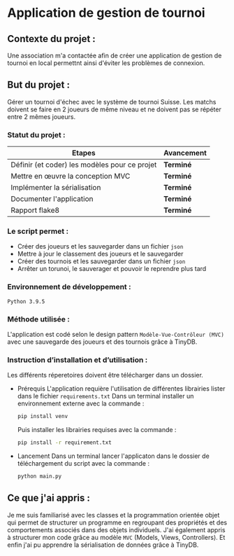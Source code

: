 # Application de gestion de tournoi 

## Contexte du projet : 
Une association m'a contactée afin de créer une application de gestion de tournoi en local permettnt ainsi d'éviter les problèmes de connexion.

## But du projet : 
Gérer un tournoi d'échec avec le système de tournoi Suisse. Les matchs doivent se faire en 2 joueurs de même niveau et ne doivent pas se répéter entre 2 mêmes joueurs.

### Statut du projet : 
| Etapes | Avancement |
| ------ | ------ |
| Définir (et coder) les modèles pour ce projet | **Terminé** |
| Mettre en œuvre la conception MVC | **Terminé** |
| Implémenter la sérialisation | **Terminé** |
| Documenter l'application | **Terminé** |
| Rapport flake8 | **Terminé** |

### Le script permet :
*	Créer des joueurs et les sauvegarder dans un fichier `json`
*	Mettre à jour le classement des joueurs et le sauvegarder
*	Créer des tournois et les sauvegarder dans un fichier `json`
*	Arrêter un torunoi, le sauverager et pouvoir le reprendre plus tard

### Environnement de développement : 
`Python 3.9.5`

### Méthode utilisée : 
L'application est codé selon le design pattern `Modèle-Vue-Contrôleur (MVC)` avec une sauvegarde des joueurs et des tournois grâce à TinyDB.

### Instruction d’installation et d’utilisation :
Les différents réperetoires doivent être télécharger dans un dossier.
*	Prérequis
	L'application requière l'utilisation de différentes librairies lister dans le fichier `requirements.txt`
	Dans un terminal installer un environnement externe avec la commande :
	```bash
	pip install venv
	```
	Puis installer les librairies requises avec la commande :
	```bash
	pip install -r requirement.txt
	```
*	Lancement 
	Dans un terminal lancer l'applicaton dans le dossier de téléchargement du script avec la commande :
	```bash
	python main.py
	``` 
## Ce que j'ai appris :
Je me suis familiarisé avec les classes et la programmation orientée objet qui permet de structurer un programme en regroupant des propriétés et des comportements associés dans des objets individuels.
J'ai également appris à structurer mon code grâce au modèle `MVC` (Models, Views, Controllers).
Et enfin j'ai pu apprendre la sérialisation de données grâce à TinyDB.